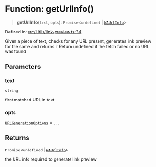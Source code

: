 # Function: getUrlInfo()

> **getUrlInfo**(`text`, `opts`): `Promise`\<`undefined` \| [`WAUrlInfo`](../interfaces/WAUrlInfo.md)\>

Defined in: [src/Utils/link-preview.ts:34](https://github.com/Fokusdotid/bail/blob/cf6cc85134e12081bc635cea02cc0eee74033a81/src/Utils/link-preview.ts#L34)

Given a piece of text, checks for any URL present, generates link preview for the same and returns it
Return undefined if the fetch failed or no URL was found

## Parameters

### text

`string`

first matched URL in text

### opts

[`URLGenerationOptions`](../type-aliases/URLGenerationOptions.md) = `...`

## Returns

`Promise`\<`undefined` \| [`WAUrlInfo`](../interfaces/WAUrlInfo.md)\>

the URL info required to generate link preview
